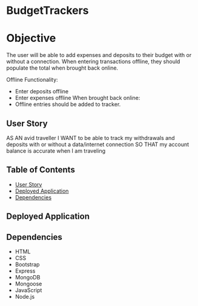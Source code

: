 # BudgetTrackers

# Objective
The user will be able to add expenses and deposits to their budget with or without a connection. When entering transactions offline, they should populate the total when brought back online.

Offline Functionality:
  * Enter deposits offline
  * Enter expenses offline
When brought back online:
  * Offline entries should be added to tracker.

## User Story
AS AN avid traveller
I WANT to be able to track my withdrawals and deposits with or without a data/internet connection
SO THAT my account balance is accurate when I am traveling

## Table of Contents

* [User Story](#user-story)
* [Deployed Application](#deployed-application)
* [Dependencies](#dependencies)

## Deployed Application

## Dependencies 
* HTML
* CSS
* Bootstrap
* Express
* MongoDB
* Mongoose
* JavaScript
* Node.js
